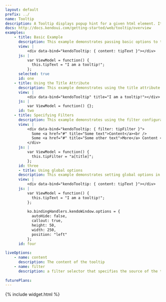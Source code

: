 ```yaml
---
layout: default
prefix: ../
name: Tooltip
description: A Tooltip displays popup hint for a given html element. Its content can be defined either as static text or loaded dynamically via AJAX.
docs: http://docs.kendoui.com/getting-started/web/tooltip/overview
examples:
    - title: Basic Example
      description: This example demonstrates passing basic options to the Tooltip plugin.
      view: |
          <div data-bind="kendoTooltip: { content: tipText }"></div>
      js: |
          var ViewModel = function() {
            this.tipText = "I am a tooltip!";
          };
      selected: true
      id: one
    - title: Using the Title Attribute
      description: This example demonstrates using the title attribute of a element for Tooltip content
      view: |
          <div data-bind="kendoTooltip" title="I am a tooltip!"></div>
      js: |
          var ViewModel = function() {};
      id: two
    - title: Specifying Filters
      description: This example demonstrates using the filter configuration option 
      view: |
          <div data-bind="kendoTooltip: { filter: tipFilter }">
            Some <a href="#" title="Some text">Content</a><br />
            Some <a href="#" title="Some other text">More</a> Content <br />
          </div>
      js: |
          var ViewModel = function() {
            this.tipFilter = "a[title]";
          };
      id: three
      - title: Using global options
      description: This example demonstrates setting global options in *ko.bindingHandlers.kendoTooltip.options*. This helps to simplify the markup for settings that can be used as a default for all instances of this widget.
      view: |
          <div data-bind="kendoTooltip: { content: tipText }"></div>
      js: |
          var ViewModel = function() {
            this.tipText = "I am a tooltip!";
          };
         
          ko.bindingHandlers.kendoWindow.options = {
            autoHide: false,
            callout: true,
            height: 50,
            width: 250,
            position: "left"
          };
      id: four
      
liveOptions:
    - name: content
      description: The content of the tooltip
    - name: filter
      description: a filter selector that specifies the source of the tooltip texts
      
futurePlans:
---
```


{% include widget.html %}

